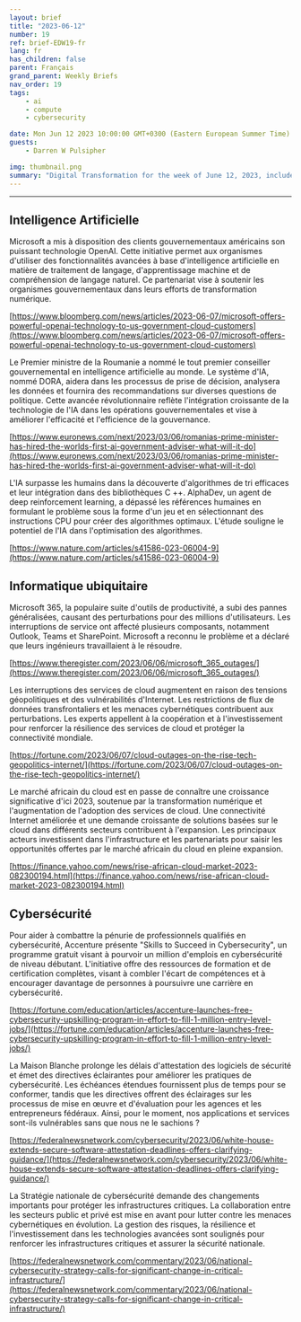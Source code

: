 ```yaml
---
layout: brief
title: "2023-06-12"
number: 19
ref: brief-EDW19-fr
lang: fr
has_children: false
parent: Français
grand_parent: Weekly Briefs
nav_order: 19
tags:
    - ai
    - compute
    - cybersecurity

date: Mon Jun 12 2023 10:00:00 GMT+0300 (Eastern European Summer Time)
guests:
    - Darren W Pulsipher

img: thumbnail.png
summary: "Digital Transformation for the week of June 12, 2023, includes a 1 million cyber force development, many cloud outages, and AI writing code going into the C++ standard library."
---
```




---

## Intelligence Artificielle

Microsoft a mis à disposition des clients gouvernementaux américains son puissant technologie OpenAI. Cette initiative permet aux organismes d'utiliser des fonctionnalités avancées à base d'intelligence artificielle en matière de traitement de langage, d'apprentissage machine et de compréhension de langage naturel. Ce partenariat vise à soutenir les organismes gouvernementaux dans leurs efforts de transformation numérique.

[https://www.bloomberg.com/news/articles/2023-06-07/microsoft-offers-powerful-openai-technology-to-us-government-cloud-customers](https://www.bloomberg.com/news/articles/2023-06-07/microsoft-offers-powerful-openai-technology-to-us-government-cloud-customers)

Le Premier ministre de la Roumanie a nommé le tout premier conseiller gouvernemental en intelligence artificielle au monde. Le système d'IA, nommé DORA, aidera dans les processus de prise de décision, analysera les données et fournira des recommandations sur diverses questions de politique. Cette avancée révolutionnaire reflète l'intégration croissante de la technologie de l'IA dans les opérations gouvernementales et vise à améliorer l'efficacité et l'efficience de la gouvernance.

[https://www.euronews.com/next/2023/03/06/romanias-prime-minister-has-hired-the-worlds-first-ai-government-adviser-what-will-it-do](https://www.euronews.com/next/2023/03/06/romanias-prime-minister-has-hired-the-worlds-first-ai-government-adviser-what-will-it-do)

L'IA surpasse les humains dans la découverte d'algorithmes de tri efficaces et leur intégration dans des bibliothèques C ++. AlphaDev, un agent de deep reinforcement learning, a dépassé les références humaines en formulant le problème sous la forme d'un jeu et en sélectionnant des instructions CPU pour créer des algorithmes optimaux. L'étude souligne le potentiel de l'IA dans l'optimisation des algorithmes.

[https://www.nature.com/articles/s41586-023-06004-9](https://www.nature.com/articles/s41586-023-06004-9)

## Informatique ubiquitaire

Microsoft 365, la populaire suite d'outils de productivité, a subi des pannes généralisées, causant des perturbations pour des millions d'utilisateurs. Les interruptions de service ont affecté plusieurs composants, notamment Outlook, Teams et SharePoint. Microsoft a reconnu le problème et a déclaré que leurs ingénieurs travaillaient à le résoudre.

[https://www.theregister.com/2023/06/06/microsoft_365_outages/](https://www.theregister.com/2023/06/06/microsoft_365_outages/)

Les interruptions des services de cloud augmentent en raison des tensions géopolitiques et des vulnérabilités d'Internet. Les restrictions de flux de données transfrontaliers et les menaces cybernétiques contribuent aux perturbations. Les experts appellent à la coopération et à l'investissement pour renforcer la résilience des services de cloud et protéger la connectivité mondiale.

[https://fortune.com/2023/06/07/cloud-outages-on-the-rise-tech-geopolitics-internet/](https://fortune.com/2023/06/07/cloud-outages-on-the-rise-tech-geopolitics-internet/)

Le marché africain du cloud est en passe de connaître une croissance significative d'ici 2023, soutenue par la transformation numérique et l'augmentation de l'adoption des services de cloud. Une connectivité Internet améliorée et une demande croissante de solutions basées sur le cloud dans différents secteurs contribuent à l'expansion. Les principaux acteurs investissent dans l'infrastructure et les partenariats pour saisir les opportunités offertes par le marché africain du cloud en pleine expansion.

[https://finance.yahoo.com/news/rise-african-cloud-market-2023-082300194.html](https://finance.yahoo.com/news/rise-african-cloud-market-2023-082300194.html)

## Cybersécurité

Pour aider à combattre la pénurie de professionnels qualifiés en cybersécurité, Accenture présente "Skills to Succeed in Cybersecurity", un programme gratuit visant à pourvoir un million d'emplois en cybersécurité de niveau débutant. L'initiative offre des ressources de formation et de certification complètes, visant à combler l'écart de compétences et à encourager davantage de personnes à poursuivre une carrière en cybersécurité.

[https://fortune.com/education/articles/accenture-launches-free-cybersecurity-upskilling-program-in-effort-to-fill-1-million-entry-level-jobs/](https://fortune.com/education/articles/accenture-launches-free-cybersecurity-upskilling-program-in-effort-to-fill-1-million-entry-level-jobs/)

La Maison Blanche prolonge les délais d'attestation des logiciels de sécurité et émet des directives éclairantes pour améliorer les pratiques de cybersécurité. Les échéances étendues fournissent plus de temps pour se conformer, tandis que les directives offrent des éclairages sur les processus de mise en œuvre et d'évaluation pour les agences et les entrepreneurs fédéraux. Ainsi, pour le moment, nos applications et services sont-ils vulnérables sans que nous ne le sachions ?

[https://federalnewsnetwork.com/cybersecurity/2023/06/white-house-extends-secure-software-attestation-deadlines-offers-clarifying-guidance/](https://federalnewsnetwork.com/cybersecurity/2023/06/white-house-extends-secure-software-attestation-deadlines-offers-clarifying-guidance/)

La Stratégie nationale de cybersécurité demande des changements importants pour protéger les infrastructures critiques. La collaboration entre les secteurs public et privé est mise en avant pour lutter contre les menaces cybernétiques en évolution. La gestion des risques, la résilience et l'investissement dans les technologies avancées sont soulignés pour renforcer les infrastructures critiques et assurer la sécurité nationale.

[https://federalnewsnetwork.com/commentary/2023/06/national-cybersecurity-strategy-calls-for-significant-change-in-critical-infrastructure/](https://federalnewsnetwork.com/commentary/2023/06/national-cybersecurity-strategy-calls-for-significant-change-in-critical-infrastructure/)


